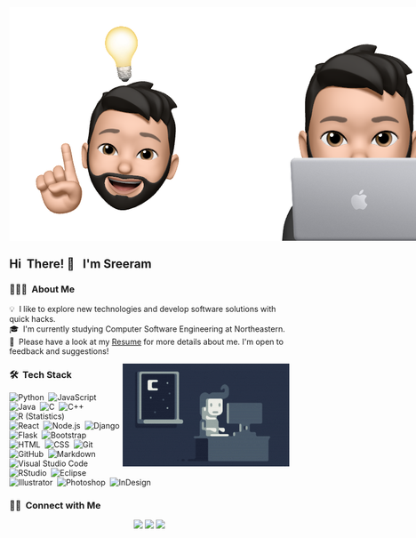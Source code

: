 <div style="display:flex;">
<img src="https://github.com/SreeramCharagundla/SreeramCharagundla/blob/main/idea.png">
<img src="https://github.com/SreeramCharagundla/SreeramCharagundla/blob/main/build.png">
<img src="https://github.com/SreeramCharagundla/SreeramCharagundla/blob/main/deploy.png">
</div>

<h2>Hi &nbsp;There! 👋 &nbsp; I'm Sreeram</h2>

### 👨🏻‍💻 &nbsp;About Me

💡 &nbsp;I like to explore new technologies and develop software solutions with quick hacks.\
🎓 &nbsp;I'm currently studying Computer Software Engineering at Northeastern.\
📄 &nbsp;Please have a look at my [Resume](https://github.com/SreeramCharagundla/SreeramCharagundla/blob/main/Sreeram%20Charagundla%20Resume.pdf) for more details about me. I'm open to feedback and suggestions!

<img alt="Night Coding" src="https://raw.githubusercontent.com/AVS1508/AVS1508/master/assets/Night-Coding.gif" align="right"/>

### 🛠 &nbsp;Tech Stack

![Python](https://img.shields.io/badge/-Python-05122A?style=flat&logo=python)&nbsp;
![JavaScript](https://img.shields.io/badge/-JavaScript-05122A?style=flat&logo=javascript)&nbsp;
![Java](https://img.shields.io/badge/-Java-05122A?style=flat&logo=Java&logoColor=FFA518)&nbsp;
![C](https://img.shields.io/badge/-C-05122A?style=flat&logo=C&logoColor=A8B9CC)&nbsp;
![C++](https://img.shields.io/badge/-C++-05122A?style=flat&logo=C%2B%2B&logoColor=00599C)&nbsp;
![R (Statistics)](https://img.shields.io/badge/-R-05122A?style=flat&logo=R&logoColor=276DC3)\
![React](https://img.shields.io/badge/-React-05122A?style=flat&logo=react)&nbsp;
![Node.js](https://img.shields.io/badge/-Node.js-05122A?style=flat&logo=node.js)&nbsp;
![Django](https://img.shields.io/badge/-Django-05122A?style=flat&logo=django&logoColor=092E20)&nbsp;
![Flask](https://img.shields.io/badge/-Flask-05122A?style=flat&logo=flask)&nbsp;
![Bootstrap](https://img.shields.io/badge/-Bootstrap-05122A?style=flat&logo=bootstrap&logoColor=563D7C)\
![HTML](https://img.shields.io/badge/-HTML-05122A?style=flat&logo=HTML5)&nbsp;
![CSS](https://img.shields.io/badge/-CSS-05122A?style=flat&logo=CSS3&logoColor=1572B6)&nbsp;
![Git](https://img.shields.io/badge/-Git-05122A?style=flat&logo=git)&nbsp;
![GitHub](https://img.shields.io/badge/-GitHub-05122A?style=flat&logo=github)&nbsp;
![Markdown](https://img.shields.io/badge/-Markdown-05122A?style=flat&logo=markdown)\
![Visual Studio Code](https://img.shields.io/badge/-Visual%20Studio%20Code-05122A?style=flat&logo=visual-studio-code&logoColor=007ACC)&nbsp;
![RStudio](https://img.shields.io/badge/-RStudio-05122A?style=flat&logo=rstudio)&nbsp;
![Eclipse](https://img.shields.io/badge/-Eclipse-05122A?style=flat&logo=eclipse-ide&logoColor=2C2255)\
![Illustrator](https://img.shields.io/badge/-Illustrator-05122A?style=flat&logo=adobe-illustrator)&nbsp;
![Photoshop](https://img.shields.io/badge/-Photoshop-05122A?style=flat&logo=adobe-photoshop)&nbsp;
![InDesign](https://img.shields.io/badge/-InDesign-05122A?style=flat&logo=adobe-indesign)

### 🤝🏻 &nbsp;Connect with Me

<p align="center">
<a href="https://linkedin.com/in/SreeramCharagundla"><img src="https://img.shields.io/badge/-Sreeram%20Charagundla-0077B5?style=flat&logo=Linkedin&logoColor=white"/></a>
<a href="mailto:charagundla.s@northeastern.edu"><img src="https://img.shields.io/badge/-charagundla.s@northeastern.edu-D14836?style=flat&logo=Gmail&logoColor=white"/></a>
<a href="https://www.instagram.com/sreeram__/"><img src="https://img.shields.io/badge/-@sreeram__-E4405F?style=flat&logo=Instagram&logoColor=white"/></a>
</p>
